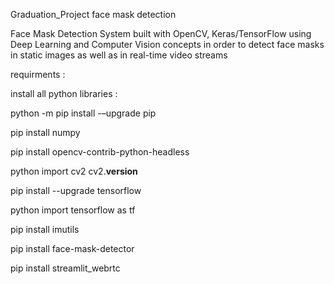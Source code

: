 Graduation_Project
face mask detection
 
 
 
 Face Mask Detection System built with OpenCV, Keras/TensorFlow
 using Deep Learning and Computer Vision concepts in order to detect face masks 
 in static images as well as in real-time video streams
 
 


requirments : 


install all python libraries :


python -m pip install -–upgrade pip

pip install numpy

pip install opencv-contrib-python-headless

python
import cv2
cv2.__version__

pip install --upgrade tensorflow

python
import tensorflow as tf

pip install imutils

pip install face-mask-detector

pip install streamlit_webrtc
